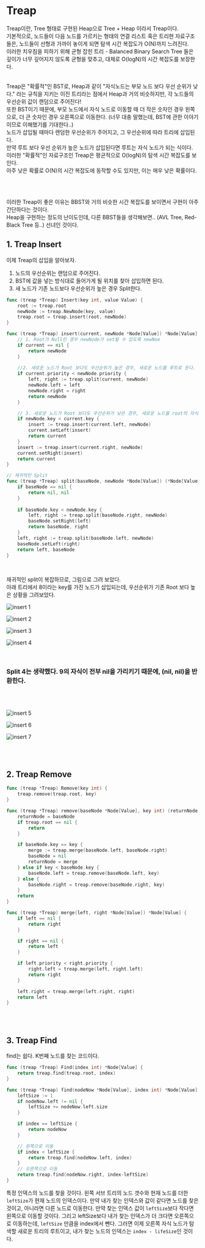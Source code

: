 # Treap

Treap이란, Tree 형태로 구현된 Heap으로 Tree + Heap 이라서 Treap이다. <br>
기본적으로, 노드들이 다음 노드를 가르키는 형태의 연결 리스트 혹은 트리현 자료구조들은, 
노드들이 선형과 가까이 놓이게 되면 탐색 시간 복잡도가 O(N)까지 느려진다. <br>
이러한 치우침을 피하기 위해 균형 잡힌 트리 - Balanced Binary Search Tree 들은 
깊이가 너무 깊어지지 않도록 균형을 맞추고, 대체로 O(logN)의 시간 복잡도를 보장한다. <br> <br>

Treap은 "확률적"인 BST로, Heap과 같이 "자식노드는 부모 노드 보다 우선 순위가 낮다." 라는 규칙을 지키는 이진 트리라는 점에서 Heap과 거의 비슷하지만, 각 노드들의 우선순위 값이 랜덤으로 주어진다! <br>
또한 BST이기 때문에, 부모 노드에서 자식 노드로 이동할 때 더 작은 숫자인 경우 왼쪽으로, 더 큰 숫자인 경우 오른쪽으로 이동한다. (너무 대충 말했는데, BST에 관한 이야기이므로 이해했기를 기대한다..) <br>
노드가 삽입될 때마다 랜덤한 우선순위가 주어지고, 그 우선순위에 따라 트리에 삽입된다. <br>
만약 루트 보다 우선 순위가 높은 노드가 삽입된다면 루트는 자식 노드가 되는 식이다. <br>
이러한 "확률적"인 자료구조인 Treap은 평균적으로 O(logN)의 탐색 시간 복잡도를 보인다. <br>
아주 낮은 확률로 O(N)의 시간 복잡도에 동작할 수도 있지만, 이는 매우 낮은 확률이다.

<br> <br>

이러한 Treap이 좋은 이유는 BBST와 거의 비슷한 시간 복잡도를 보이면서 구현이 아주 간단하다는 것이다. <Br>
Heap을 구현하는 정도의 난이도인데, 다른 BBST들을 생각해보면.. (AVL Tree, Red-Black Tree 등..) 선녀인 것이다.


## 1. Treap Insert
이제 Treap의 삽입을 알아보자.
1. 노드의 우선순위는 랜덤으로 주어진다.
2. BST에 값을 넣는 방식대로 들어가게 될 위치를 찾아 삽입하면 된다.
3. 새 노드가 기존 노드보다 우선순위가 높은 경우 Split한다.

```go
func (treap *Treap) Insert(key int, value Value) {
    root := treap.root
    newNode := treap.NewNode(key, value)
    treap.root = treap.insert(root, newNode)
}

func (treap *Treap) insert(current, newNode *Node[Value]) *Node[Value] {
	// 1. Root가 Null인 경우 newNode가 set될 수 있도록 newNoe
    if current == nil {
        return newNode
    }
	
	//2. 새로운 노드가 Root 보다도 우선순위가 높은 경우, 새로운 노드를 루트로 둔다.
    if current.priority < newNode.priority {
        left, right := treap.split(current, newNode)
        newNode.left = left
        newNode.right = right
        return newNode
    }

	// 3. 새로운 노드가 Root 보다도 우선순위가 낮은 경우, 새로운 노드를 root의 자식으로 둔다.
    if newNode.key < current.key {
        insert := treap.insert(current.left, newNode)
        current.setLeft(insert)
        return current
    }
    insert := treap.insert(current.right, newNode)
    current.setRight(insert)
    return current
}

// 재귀적인 Split
func (treap *Treap) split(baseNode, newNode *Node[Value]) (*Node[Value], *Node[Value]) {
    if baseNode == nil {
        return nil, nil
    }
    
    if baseNode.key < newNode.key {
        left, right := treap.split(baseNode.right, newNode)
        baseNode.setRight(left)
        return baseNode, right
    } 
    left, right := treap.split(baseNode.left, newNode)
    baseNode.setLeft(right)
    return left, baseNode
}
```

<br>

재귀적인 split이 복잡하므로, 그림으로 그려 보았다. <br>
아래 트리에서 8이라는 key를 가진 노드가 삽입되는데, 우선순위가 기존 Root 보다 높은 상황을 그려보았다.

![insert 1](https://github.com/user-attachments/assets/a2a07d37-d6f3-4803-a404-d4ac4177bf30)

![insert 2](https://github.com/user-attachments/assets/d387e18e-6bbb-4088-af9f-129dcebdaed6)

![insert 3](https://github.com/user-attachments/assets/0892c889-8268-475c-8bf5-f30dd2d9ff31)

![insert 4](https://github.com/user-attachments/assets/79aa2492-9290-4d89-9a6a-fac90991f9d6)

<br>

### Split 4는 생략했다. 9의 자식이 전부 nil을 가리키기 때문에, (nil, nil)을 반환한다.

<br> <br>

![insert 5](https://github.com/user-attachments/assets/51bc8f2e-2eb7-4a41-92ba-810dfcd37bc1)

![insert 6](https://github.com/user-attachments/assets/7e1d4012-eb42-4aad-bd54-321a145bac96)

![insert 7](https://github.com/user-attachments/assets/adf227af-453a-4eb9-bcbd-05fd0ab83d94)

<br> <br>


## 2. Treap Remove
```go
func (treap *Treap) Remove(key int) {
	treap.remove(treap.root, key)
}

func (treap *Treap) remove(baseNode *Node[Value], key int) (returnNode *Node[Value]) {
	returnNode = baseNode
	if treap.root == nil {
		return
	}

	if baseNode.key == key {
		merge := treap.merge(baseNode.left, baseNode.right)
		baseNode = nil
		returnNode = merge
	} else if key < baseNode.key {
		baseNode.left = treap.remove(baseNode.left, key)
	} else {
		baseNode.right = treap.remove(baseNode.right, key)
	}
	return
}

func (treap *Treap) merge(left, right *Node[Value]) *Node[Value] {
	if left == nil {
		return right
	}

	if right == nil {
		return left
	}

	if left.priority < right.priority {
		right.left = treap.merge(left, right.left)
		return right
	}

	left.right = treap.merge(left.right, right)
	return left
}
```

<br> <br>

## 3. Treap Find
find는 쉽다. K번째 노드를 찾는 코드이다.

```go
func (treap *Treap) Find(index int) *Node[Value] {
	return treap.find(treap.root, index)
}

func (treap *Treap) find(nodeNow *Node[Value], index int) *Node[Value] {
	leftSize := 1
	if nodeNow.left != nil {
		leftSize += nodeNow.left.size
	}

	if index == leftSize {
		return nodeNow
	}

	// 왼쪽으로 이동
	if index < leftSize {
		return treap.find(nodeNow.left, index)
	}
	// 오른쪽으로 이동
	return treap.find(nodeNow.right, index-leftSize)
}
```

특정 인덱스의 노드를 찾을 것이다.
왼쪽 서브 트리의 노드 갯수와 현재 노드를 더한 `leftSize`가 현재 노드의 인덱스이다.
만약 내가 찾는 인덱스와 값이 같다면 노드를 찾은 것이고, 아니라면 다른 노드로 이동한다.
만약 찾는 인덱스 값이 `leftSize`보다 작다면 왼쪽으로 이동할 것이다.
그리고 leftSize보다 내가 찾는 인덱스가 더 크다면 오른쪽으로 이동하는데, `leftSize` 만큼을 index에서 뺀다.
그러면 이제 오른쪽 자식 노드가 탐색할 새로운 트리의 루트이고, 내가 찾는 노드의 인덱스는 `index - lifeSize`인 것이다.


[//]: # (## 높이 증명)

[//]: # ()
[//]: # (노드가 N개인 어떤 Treap에서 특정 노드를 찾을 때의 시간 복잡도가 O&#40;logN&#41;임을 증명한다.)

[//]: # (Root 부터 Treap을 탐색하는 경우를 생각해보자.)

[//]: # (현재 탐색중인 노드를 "현재 노드"라고 부르겠다.)

[//]: # (예를 들어 루트에서 왼쪽으로 탐색하기 위해 왼쪽 자식 노드로 이동했다면, 이제 왼쪽 자식 노드가 "현재 노드"이다.)

[//]: # ()
[//]: # (1. 현재 노드는 서브 트리 내의 루트 노드로써, 서브 트리 내의 노드들 중 최대의 우선순위를 가짐이 명백하다.)

[//]: # (2. 서브 트리의 모든 노드를 오름차순으로 정렬했다고 생각해봤을 때, 서브 트리의 루트 &#40;현재 노드&#41;가 가진 숫자가 k번째 번째 숫자라고 생각해보자.)

[//]: # (   그러면 왼쪽 자식 노드가 루트인 서브 트리는 k-1개의 숫자가 있고, 오른쪽 자식이 루트인 서브 트리에는 N-k개의 숫자가 있을 것이다.)

[//]: # (3. 우리가 찾는 노드가 왼쪽에 있을 확률은 &#40;k-1&#41;/N, 오른쪽에 있을 확률은 &#40;N-k&#41;/N, 현재 노드인 확률은 1/N일 것이다.)

[//]: # (4. 이번 단계에서 )